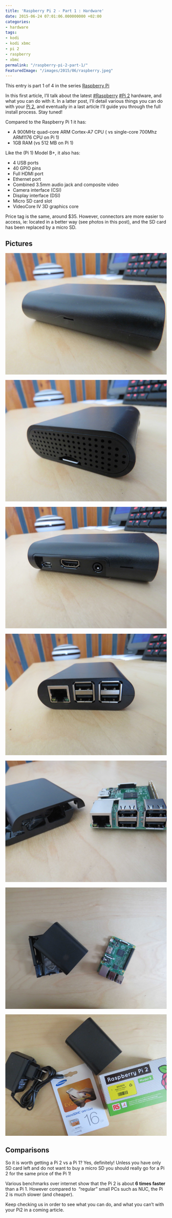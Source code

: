 ```yaml
---
title: 'Raspberry Pi 2 - Part 1 : Hardware'
date: 2015-06-24 07:01:06.000000000 +02:00
categories:
- hardware
tags:
- kodi
- kodi xbmc
- pi 2
- raspberry
- xbmc
permalink: "/raspberry-pi-2-part-1/"
FeaturedImage: "/images/2015/06/raspberry.jpeg"
---
```

This entry is part 1 of 4 in the series [Raspberry Pi](https://www.masoopy.com/series/raspberry-pi/ "Raspberry Pi")

In this first article, I’ll talk about the latest [#Raspberry](https://www.masoopy.com/tag/raspberry/) [#Pi 2](https://www.masoopy.com/tag/pi-2/) hardware, and what you can do with it. In a latter post, I’ll detail various things you can do with your [Pi 2](http://www.amazon.com/gp/product/B00T2U7R7I?ie=UTF8&linkCode=as2&camp=1634&creative=6738&tag=kodi-xbmc-20&creativeASIN=B00T2U7R7I), and eventually in a last article I’ll guide you through the full install process. Stay tuned!

Compared to the Raspberry Pi 1 it has:

- A 900MHz quad-core ARM Cortex-A7 CPU ( vs single-core 700Mhz ARM1176 CPU on Pi 1)
- 1GB RAM (vs 512 MB on Pi 1)

Like the (Pi 1) Model B+, it also has:

- 4 USB ports
- 40 GPIO pins
- Full HDMI port
- Ethernet port
- Combined 3.5mm audio jack and composite video
- Camera interface (CSI)
- Display interface (DSI)
- Micro SD card slot
- VideoCore IV 3D graphics core

Price tag is the same, around $35. However, connectors are more easier to access, ie: located in a better way (see photos in this post), and the SD card has been replaced by a micro SD.

## Pictures

![[IMG_0477](/images/2015/06/IMG_0477-300x225.jpg)](/images/2015/06/IMG_0477.jpg)

![[IMG_0476](/images/2015/06/IMG_0476-300x225.jpg)](/images/2015/06/IMG_0476.jpg)

![[IMG_0475](/images/2015/06/IMG_0475-300x225.jpg)](/images/2015/06/IMG_0475.jpg)

![[IMG_0474](/images/2015/06/IMG_0474-300x225.jpg)](/images/2015/06/IMG_0474.jpg)

![[IMG_0472](/images/2015/06/IMG_0472-300x225.jpg)](/images/2015/06/IMG_0472.jpg)

![[IMG_0471](/images/2015/06/IMG_0471-300x225.jpg)](/images/2015/06/IMG_0471.jpg)

![[IMG_0470](/images/2015/06/IMG_0470-300x225.jpg)](/images/2015/06/IMG_0470.jpg)

## Comparisons

So it is worth getting a Pi 2 vs a Pi 1? Yes, definitely! Unless you have only SD card left and do not want to buy a micro SD you should really go for a Pi 2 for the same price of the Pi 1!

Various benchmarks over internet show that the Pi 2 is about **6 times faster** than a Pi 1. However compared to&nbsp; “regular” small PCs such as NUC, the Pi 2 is much slower (and cheaper).

Keep checking us in order to see what you can do, and what you can’t with your Pi2 in a coming article.

